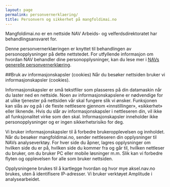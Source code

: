 ```yaml
---
layout: page
permalink: personvernerklaering/
title: Personvern og sikkerhet på mangfoldimai.no
---
```


Mangfoldimai.no er en nettside NAV Arbeids- og velferdsdirektoratet har behandlingsansvaret for.

Denne personvernerklæringen er knyttet til behandlingen av personopplysninger på dette nettstedet. For utfyllende informasjon om hvordan NAV behandler dine personopplysninger, kan du lese mer i [NAVs generelle personvernerklæring](https://www.nav.no/no/nav-og-samfunn/om-nav/personvern-i-arbeids-og-velferdsetaten).

##Bruk av informasjonskapsler (cookies)
Når du besøker nettsiden bruker vi informasjonskapsler (cookies).

Informasjonskapsler er små tekstfiler som plasseres på din datamaskin når du laster ned en nettside. Noen av informasjonskapslene er nødvendige for at ulike tjenester på nettsiden vår skal fungere slik vi ønsker. Funksjonen kan slås av og på i de fleste nettlesere gjennom «innstillinger», «sikkerhet» eller liknende. Hvis du slår av informasjonskapsler i nettleseren din, vil ikke all funksjonalitet virke som den skal. Informasjonskapsler inneholder ikke personopplysninger og er ingen sikkerhetsrisiko for deg.

Vi bruker informasjonskapsler til å forbedre brukeropplevelsen og innholdet. Når du besøker mangfoldimai.no, sender nettleseren din opplysninger til NAVs analyseverktøy. For hver side du åpner, lagres opplysninger om hvilken side du er på, hvilken side du kommer fra og går til, hvilken nettleser du bruker, om du bruker PC eller mobile løsninger m.m. Slik kan vi forbedre flyten og opplevelsen for alle som bruker nettsiden.

Opplysningene brukes til å kartlegge hvordan og hvor mye aksel.nav.no brukes, uten å identifisere IP-adresser. Vi bruker verktøyet Amplitude i analysearbeidet.
